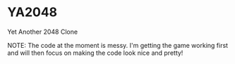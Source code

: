 YA2048
======

Yet Another 2048 Clone

NOTE: The code at the moment is messy. I'm getting the game working first and will then focus on making the code look nice and pretty!
